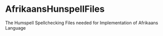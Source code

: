 # AfrikaansHunspellFiles
The Humspell Spellchecking Files needed for Implementation of Afrikaans Language 
